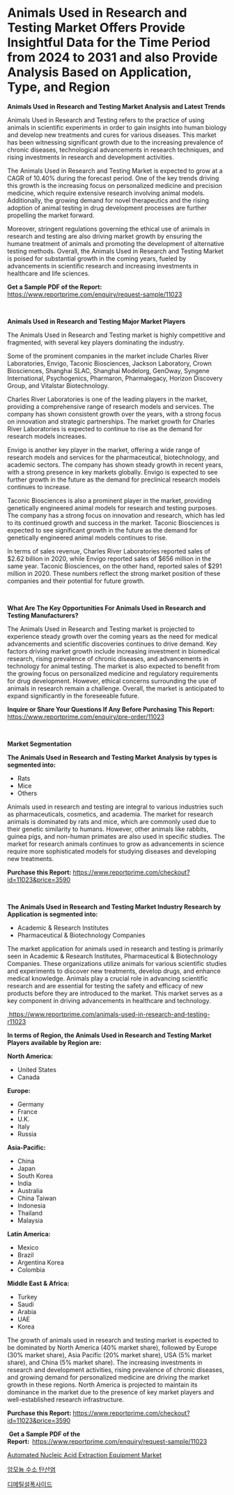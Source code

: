 <p><h1>Animals Used in Research and Testing Market Offers Provide Insightful Data for the Time Period from 2024 to 2031 and also Provide Analysis Based on Application, Type, and Region</h1></p><p><strong>Animals Used in Research and Testing Market Analysis and Latest Trends</strong></p>
<p><p>Animals Used in Research and Testing refers to the practice of using animals in scientific experiments in order to gain insights into human biology and develop new treatments and cures for various diseases. This market has been witnessing significant growth due to the increasing prevalence of chronic diseases, technological advancements in research techniques, and rising investments in research and development activities.</p><p>The Animals Used in Research and Testing Market is expected to grow at a CAGR of 10.40% during the forecast period. One of the key trends driving this growth is the increasing focus on personalized medicine and precision medicine, which require extensive research involving animal models. Additionally, the growing demand for novel therapeutics and the rising adoption of animal testing in drug development processes are further propelling the market forward.</p><p>Moreover, stringent regulations governing the ethical use of animals in research and testing are also driving market growth by ensuring the humane treatment of animals and promoting the development of alternative testing methods. Overall, the Animals Used in Research and Testing Market is poised for substantial growth in the coming years, fueled by advancements in scientific research and increasing investments in healthcare and life sciences.</p></p>
<p><strong>Get a Sample PDF of the Report:&nbsp;</strong> <a href="https://www.reportprime.com/enquiry/request-sample/11023">https://www.reportprime.com/enquiry/request-sample/11023</a></p>
<p>&nbsp;</p>
<p><strong>Animals Used in Research and Testing Major Market Players</strong></p>
<p><p>The Animals Used in Research and Testing market is highly competitive and fragmented, with several key players dominating the industry. </p><p>Some of the prominent companies in the market include Charles River Laboratories, Envigo, Taconic Biosciences, Jackson Laboratory, Crown Biosciences, Shanghai SLAC, Shanghai Modelorg, GenOway, Syngene International, Psychogenics, Pharmaron, Pharmalegacy, Horizon Discovery Group, and Vitalstar Biotechnology.</p><p>Charles River Laboratories is one of the leading players in the market, providing a comprehensive range of research models and services. The company has shown consistent growth over the years, with a strong focus on innovation and strategic partnerships. The market growth for Charles River Laboratories is expected to continue to rise as the demand for research models increases.</p><p>Envigo is another key player in the market, offering a wide range of research models and services for the pharmaceutical, biotechnology, and academic sectors. The company has shown steady growth in recent years, with a strong presence in key markets globally. Envigo is expected to see further growth in the future as the demand for preclinical research models continues to increase.</p><p>Taconic Biosciences is also a prominent player in the market, providing genetically engineered animal models for research and testing purposes. The company has a strong focus on innovation and research, which has led to its continued growth and success in the market. Taconic Biosciences is expected to see significant growth in the future as the demand for genetically engineered animal models continues to rise.</p><p>In terms of sales revenue, Charles River Laboratories reported sales of $2.62 billion in 2020, while Envigo reported sales of $656 million in the same year. Taconic Biosciences, on the other hand, reported sales of $291 million in 2020. These numbers reflect the strong market position of these companies and their potential for future growth.</p></p>
<p>&nbsp;</p>
<p><strong>What Are The Key Opportunities For Animals Used in Research and Testing Manufacturers?</strong></p>
<p><p>The Animals Used in Research and Testing market is projected to experience steady growth over the coming years as the need for medical advancements and scientific discoveries continues to drive demand. Key factors driving market growth include increasing investment in biomedical research, rising prevalence of chronic diseases, and advancements in technology for animal testing. The market is also expected to benefit from the growing focus on personalized medicine and regulatory requirements for drug development. However, ethical concerns surrounding the use of animals in research remain a challenge. Overall, the market is anticipated to expand significantly in the foreseeable future.</p></p>
<p><strong>Inquire or Share Your Questions If Any Before Purchasing This Report:</strong> <a href="https://www.reportprime.com/enquiry/pre-order/11023">https://www.reportprime.com/enquiry/pre-order/11023</a></p>
<p>&nbsp;</p>
<p><strong>Market Segmentation</strong></p>
<p><strong>The Animals Used in Research and Testing Market Analysis by types is segmented into:</strong></p>
<p><ul><li>Rats</li><li>Mice</li><li>Others</li></ul></p>
<p><p>Animals used in research and testing are integral to various industries such as pharmaceuticals, cosmetics, and academia. The market for research animals is dominated by rats and mice, which are commonly used due to their genetic similarity to humans. However, other animals like rabbits, guinea pigs, and non-human primates are also used in specific studies. The market for research animals continues to grow as advancements in science require more sophisticated models for studying diseases and developing new treatments.</p></p>
<p><strong>Purchase this Report:&nbsp;</strong><a href="https://www.reportprime.com/checkout?id=11023&price=3590">https://www.reportprime.com/checkout?id=11023&price=3590</a></p>
<p>&nbsp;</p>
<p><strong>The Animals Used in Research and Testing Market Industry Research by Application is segmented into:</strong></p>
<p><ul><li>Academic & Research Institutes</li><li>Pharmaceutical & Biotechnology Companies</li></ul></p>
<p><p>The market application for animals used in research and testing is primarily seen in Academic & Research Institutes, Pharmaceutical & Biotechnology Companies. These organizations utilize animals for various scientific studies and experiments to discover new treatments, develop drugs, and enhance medical knowledge. Animals play a crucial role in advancing scientific research and are essential for testing the safety and efficacy of new products before they are introduced to the market. This market serves as a key component in driving advancements in healthcare and technology.</p></p>
<p><a href="https://www.reportprime.com/animals-used-in-research-and-testing-r11023">&nbsp;https://www.reportprime.com/animals-used-in-research-and-testing-r11023</a></p>
<p><strong>In terms of Region, the Animals Used in Research and Testing Market Players available by Region are:</strong></p>
<p>
    <p> <strong> North America: </strong>
        <ul>
            <li>United States</li>
            <li>Canada</li>
        </ul>
        </p> 
    <p> <strong> Europe: </strong>
        <ul>
            <li>Germany</li>
            <li>France</li>
            <li>U.K.</li>
            <li>Italy</li>
            <li>Russia</li>
        </ul>
        </p> 
    <p> <strong> Asia-Pacific: </strong>
        <ul>
            <li>China</li>
            <li>Japan</li>
            <li>South Korea</li>
            <li>India</li>
            <li>Australia</li>
            <li>China Taiwan</li>
            <li>Indonesia</li>
            <li>Thailand</li>
            <li>Malaysia</li>
        </ul>
        </p> 
    <p> <strong> Latin America: </strong>
        <ul>
            <li>Mexico</li>
            <li>Brazil</li>
            <li>Argentina Korea</li>
            <li>Colombia</li>
        </ul>
        </p> 
    <p> <strong> Middle East & Africa: </strong>
        <ul>
            <li>Turkey</li>
            <li>Saudi</li>
            <li>Arabia</li>
            <li>UAE</li>
            <li>Korea</li>
        </ul>
    </p>
    </p>
<p><p>The growth of animals used in research and testing market is expected to be dominated by North America (40% market share), followed by Europe (30% market share), Asia Pacific (20% market share), USA (5% market share), and China (5% market share). The increasing investments in research and development activities, rising prevalence of chronic diseases, and growing demand for personalized medicine are driving the market growth in these regions. North America is projected to maintain its dominance in the market due to the presence of key market players and well-established research infrastructure.</p></p>
<p><strong>Purchase this Report: </strong><a href="https://www.reportprime.com/checkout?id=11023&price=3590">https://www.reportprime.com/checkout?id=11023&price=3590</a></p>
<p>&nbsp;<strong>Get a Sample PDF of the Report:&nbsp;&nbsp;</strong><a href="https://www.reportprime.com/enquiry/request-sample/11023">https://www.reportprime.com/enquiry/request-sample/11023</a></p>
<p><strong></strong></p>
<p><p><a href="https://github.com/Whitneyboyettebo9kiw7yr13/Market-Research-Report-List-2/blob/main/automated-nucleic-acid-extraction-equipment-market.md">Automated Nucleic Acid Extraction Equipment Market</a></p><p><a href="https://github.com/sammyUltyylrich9067856/Market-Research-Report-List-1/blob/main/411288922289.md">암모늄 수소 탄산염</a></p><p><a href="https://github.com/Elenrrera7685/Market-Research-Report-List-1/blob/main/366384922288.md">디메틸설폭사이드</a></p></p>